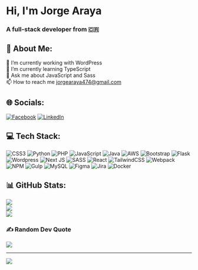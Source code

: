 # Hi, I'm Jorge Araya
### A full-stack developer from 🇨🇷

## 💫 About Me:
🔭 I’m currently working with WordPress<br>🌱 I’m currently learning TypeScript<br>💬 Ask me about JavaScript and Sass<br>📫 How to reach me jorgearaya474@gmail.com<br>


## 🌐 Socials:
[![Facebook](https://img.shields.io/badge/Facebook-%231877F2.svg?logo=Facebook&logoColor=white)](https://facebook.com/jorgel.araya.50) [![LinkedIn](https://img.shields.io/badge/LinkedIn-%230077B5.svg?logo=linkedin&logoColor=white)](https://linkedin.com/in/jorgearayadev)

## 💻 Tech Stack:
![CSS3](https://img.shields.io/badge/css3-%231572B6.svg?style=flat-square&logo=css3&logoColor=white) ![Python](https://img.shields.io/badge/python-3670A0?style=flat-square&logo=python&logoColor=ffdd54) ![PHP](https://img.shields.io/badge/php-%23777BB4.svg?style=flat-square&logo=php&logoColor=white) ![JavaScript](https://img.shields.io/badge/javascript-%23323330.svg?style=flat-square&logo=javascript&logoColor=%23F7DF1E) ![Java](https://img.shields.io/badge/java-%23ED8B00.svg?style=flat-square&logo=java&logoColor=white) ![AWS](https://img.shields.io/badge/AWS-%23FF9900.svg?style=flat-square&logo=amazon-aws&logoColor=white) ![Bootstrap](https://img.shields.io/badge/bootstrap-%23563D7C.svg?style=flat-square&logo=bootstrap&logoColor=white) ![Flask](https://img.shields.io/badge/flask-%23000.svg?style=flat-square&logo=flask&logoColor=white) ![Wordpress](https://img.shields.io/badge/wordpress-%231572B6.svg?style=flat-square&logo=wordpress&logoColor=white) ![Next JS](https://img.shields.io/badge/Next-black?style=flat-square&logo=next.js&logoColor=white) ![SASS](https://img.shields.io/badge/SASS-hotpink.svg?style=flat-square&logo=SASS&logoColor=white) ![React](https://img.shields.io/badge/react-%2320232a.svg?style=flat-square&logo=react&logoColor=%2361DAFB) ![TailwindCSS](https://img.shields.io/badge/tailwindcss-%2338B2AC.svg?style=flat-square&logo=tailwind-css&logoColor=white) ![Webpack](https://img.shields.io/badge/webpack-%238DD6F9.svg?style=flat-square&logo=webpack&logoColor=black) ![NPM](https://img.shields.io/badge/NPM-%23000000.svg?style=flat-square&logo=npm&logoColor=white) ![Gulp](https://img.shields.io/badge/GULP-%23CF4647.svg?style=flat-square&logo=gulp&logoColor=white) ![MySQL](https://img.shields.io/badge/mysql-%2300f.svg?style=flat-square&logo=mysql&logoColor=white) 	![Figma](https://img.shields.io/badge/figma-%23F24E1E.svg?style=flat-square&logo=figma&logoColor=white) ![Jira](https://img.shields.io/badge/jira-%230A0FFF.svg?style=flat-square&logo=jira&logoColor=white) ![Docker](https://img.shields.io/badge/docker-%230db7ed.svg?style=flat-square&logo=docker&logoColor=white)

## 📊 GitHub Stats:
![](https://github-readme-stats.vercel.app/api?username=jorgearaya474&theme=prussian&hide_border=true&include_all_commits=true&count_private=true)<br/>
![](https://github-readme-streak-stats.herokuapp.com/?user=jorgearaya474&theme=prussian&hide_border=true)<br/>
![](https://github-readme-stats.vercel.app/api/top-langs/?username=jorgearaya474&theme=prussian&hide_border=true&include_all_commits=true&count_private=true&layout=compact)

### ✍️ Random Dev Quote
![](https://quotes-github-readme.vercel.app/api?type=horizontal&theme=tokyonight)

---
[![](https://visitcount.itsvg.in/api?id=jorgearaya474&icon=0&color=0)](https://visitcount.itsvg.in)
